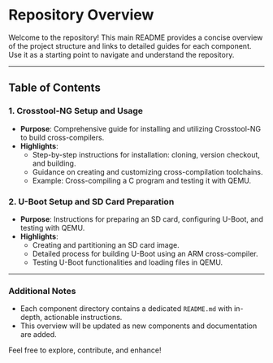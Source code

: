 # Repository Overview

Welcome to the repository! This main README provides a concise overview of the project structure and links to detailed guides for each component. Use it as a starting point to navigate and understand the repository.

---

## Table of Contents

### 1. Crosstool-NG Setup and Usage
- **Purpose**: Comprehensive guide for installing and utilizing Crosstool-NG to build cross-compilers.
- **Highlights**:
  - Step-by-step instructions for installation: cloning, version checkout, and building.
  - Guidance on creating and customizing cross-compilation toolchains.
  - Example: Cross-compiling a C program and testing it with QEMU.

### 2. U-Boot Setup and SD Card Preparation
- **Purpose**: Instructions for preparing an SD card, configuring U-Boot, and testing with QEMU.
- **Highlights**:
  - Creating and partitioning an SD card image.
  - Detailed process for building U-Boot using an ARM cross-compiler.
  - Testing U-Boot functionalities and loading files in QEMU.

---

### Additional Notes

- Each component directory contains a dedicated `README.md` with in-depth, actionable instructions.
- This overview will be updated as new components and documentation are added.

Feel free to explore, contribute, and enhance!

